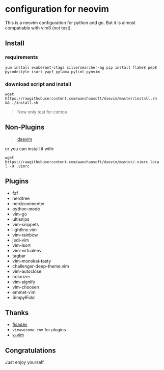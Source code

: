 # configuration for neovim

This is a neovim configuration for python and go.
But it is almost compatiable with vim8 (not test). 

## Install

### requirements

`
yum install exuberant-ctags silversearcher-ag
pip install flake8 pep8 pycodestyle isort yapf pylama pylint pynvim
`
### download script and install

`
wget https://rawgithubusercontent.com/wanchaosoft/daevim/master/install.sh && ./install.sh
`
> Now only test for centos

## Non-Plugins

> [daevim](https://github.com/wanchaosoft/daevim)

or you can install it with:

`
wget https://rawgithubusercontent.com/wanchaosoft/daevim/master/.vimrc.local -O .vimrc
`
## Plugins

- fzf
- nerdtree
- nerdcommenter
- python-mode
- vim-go
- ultisnips
- vim-snippets
- lightline.vim
- vim-rainbow
- jedi-vim
- vim-isort
- vim-virtualenv
- tagbar
- vim-monokai-tasty
- challenger-deep-theme.vim
- vim-autoclose
- colorizer
- vim-signify
- vim-choosen
- emmet-vim
- SimpylFold

## Thanks

- [fisadev](http://vimfisadev.com)
- `vimawesome.com` for plugins
- [k-vim](https://github.com/wklken/k-vim)

## Congratulations

Just enjoy yourself.
